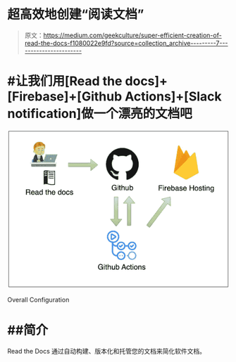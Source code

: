 # 超高效地创建“阅读文档”

> 原文：<https://medium.com/geekculture/super-efficient-creation-of-read-the-docs-f1080022e9fd?source=collection_archive---------7----------------------->

# #让我们用[Read the docs]+[Firebase]+[Github Actions]+[Slack notification]做一个漂亮的文档吧

![](img/cfe77e95a3bd52d34e64434f1d558998.png)

Overall Configuration

# ##简介

Read the Docs 通过自动构建、版本化和托管您的文档来简化软件文档。